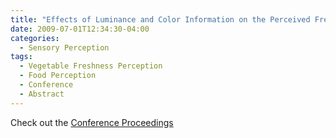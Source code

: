 ```yaml
---
title: "Effects of Luminance and Color Information on the Perceived Freshness of Vegetable"
date: 2009-07-01T12:34:30-04:00
categories:
  - Sensory Perception
tags:
  - Vegetable Freshness Perception
  - Food Perception
  - Conference
  - Abstract
---
```



Check out the [Conference Proceedings][URL] 

[URL]:   http://www.visionsociety.jp/vision/vol21-1/VISION2101abstracts.pdf